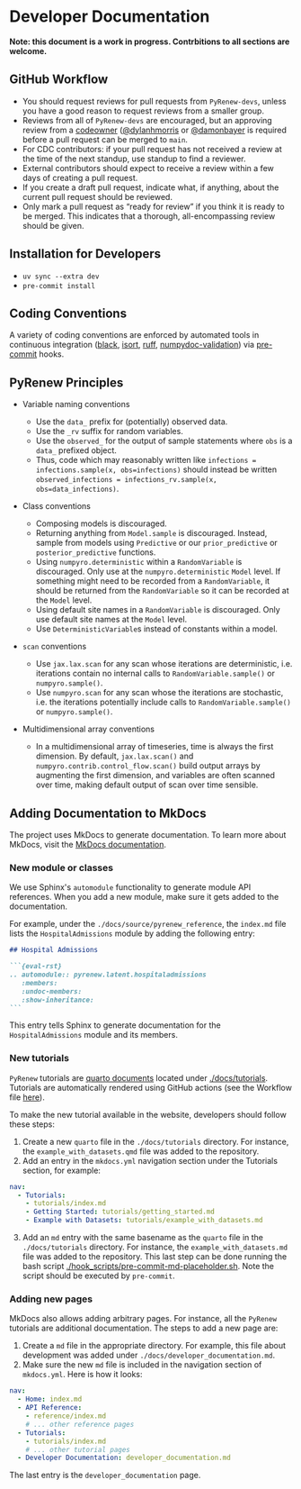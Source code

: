 # Developer Documentation

**Note: this document is a work in progress. Contrbitions to all sections are welcome.**

## GitHub Workflow

- You should request reviews for pull requests from `PyRenew-devs`, unless you have a good reason to request reviews from a smaller group.
- Reviews from all of `PyRenew-devs` are  encouraged, but an approving review from a [codeowner](https://github.com/CDCgov/PyRenew/blob/main/.github/CODEOWNERS) ([@dylanhmorris](https://github.com/dylanhmorris) or [@damonbayer](https://github.com/damonbayer) is required before a pull request can be merged to `main`.
- For CDC contributors: if your pull request has not received a review at the time of the next standup, use standup to find a reviewer.
- External contributors should expect to receive a review within a few days of creating a pull request.
- If you create a draft pull request, indicate what, if anything, about the current pull request should be reviewed.
- Only mark a pull request as “ready for review” if you think it is ready to be merged. This indicates that a thorough, all-encompassing review should be given.

## Installation for Developers

- `uv sync --extra dev`
- `pre-commit install`

## Coding Conventions

A variety of coding conventions are enforced by automated tools in continuous integration ([black](https://github.com/psf/black), [isort](https://github.com/PyCQA/isort), [ruff](https://github.com/astral-sh/ruff), [numpydoc-validation](https://github.com/numpy/numpydoc)) via [pre-commit](https://github.com/pre-commit/pre-commit) hooks.

## PyRenew Principles

- Variable naming conventions

  - Use the `data_` prefix for (potentially) observed data.
  - Use the `_rv` suffix for random variables.
  - Use the `observed_` for the output of sample statements where `obs` is a `data_` prefixed object.
  - Thus, code which may reasonably written like `infections = infections.sample(x, obs=infections)` should instead be written `observed_infections = infections_rv.sample(x, obs=data_infections)`.

- Class conventions

  - Composing models is discouraged.
  - Returning anything from `Model.sample` is discouraged. Instead, sample from models using `Predictive` or our `prior_predictive` or `posterior_predictive` functions.
  - Using `numpyro.deterministic` within a `RandomVariable` is discouraged. Only use at the `numpyro.deterministic` `Model` level. If something might need to be recorded from a `RandomVariable`, it should be returned from the `RandomVariable` so it can be recorded at the `Model` level.
  - Using default site names in a `RandomVariable` is discouraged. Only use default site names at the `Model` level.
  - Use `DeterministicVariable`s instead of constants within a model.

- `scan` conventions

  - Use `jax.lax.scan` for any scan whose iterations are deterministic, i.e. iterations contain no internal calls to `RandomVariable.sample()` or `numpyro.sample()`.
  - Use `numpyro.scan` for any scan whose the iterations are stochastic, i.e. the iterations potentially include calls to `RandomVariable.sample()` or `numpyro.sample()`.

- Multidimensional array conventions

  - In a multidimensional array of timeseries, time is always the first dimension. By default, `jax.lax.scan()` and `numpyro.contrib.control_flow.scan()` build output arrays by augmenting the first dimension, and variables are often scanned over time, making default output of scan over time sensible.

## Adding Documentation to MkDocs

The project uses MkDocs to generate documentation. To learn more about MkDocs, visit the [MkDocs documentation](https://www.mkdocs.org/).

### New module or classes
We use Sphinx's `automodule` functionality to generate module API references. When you add a new module, make sure it gets added to the documentation.

For example, under the `./docs/source/pyrenew_reference`, the `index.md` file lists the `HospitalAdmissions` module by adding the following entry:

````markdown
## Hospital Admissions

```{eval-rst}
.. automodule:: pyrenew.latent.hospitaladmissions
   :members:
   :undoc-members:
   :show-inheritance:
```
````

This entry tells Sphinx to generate documentation for the `HospitalAdmissions` module and its members.

### New tutorials

`PyRenew` tutorials are [quarto documents](https://quarto.org) located under [./docs/tutorials](https://github.com/CDCgov/PyRenew/tree/main/docs/tutorials). Tutorials are automatically rendered using GitHub actions (see the Workflow file [here](https://github.com/CDCgov/PyRenew/actions/workflows/website.yaml)).

To make the new tutorial available in the website, developers should follow these steps:

1. Create a new `quarto` file in the `./docs/tutorials` directory. For instance, the `example_with_datasets.qmd` file was added to the repository.
2. Add an entry in the `mkdocs.yml` navigation section under the Tutorials section, for example:

````yaml
nav:
  - Tutorials:
    - tutorials/index.md
    - Getting Started: tutorials/getting_started.md
    - Example with Datasets: tutorials/example_with_datasets.md
````

3. Add an `md` entry with the same basename as the `quarto` file in the `./docs/tutorials` directory. For instance, the `example_with_datasets.md` file was added to the repository. This last step can be done running the bash script [./hook_scripts/pre-commit-md-placeholder.sh](https://github.com/CDCgov/PyRenew/blob/main/hook_scripts/pre-commit-md-placeholder.sh). Note the script should be executed by `pre-commit`.

### Adding new pages

MkDocs also allows adding arbitrary pages. For instance, all the `PyRenew` tutorials are additional documentation. The steps to add a new page are:

1. Create a `md` file in the appropriate directory. For example, this file about development was added under `./docs/developer_documentation.md`.
2. Make sure the new `md` file is included in the navigation section of `mkdocs.yml`. Here is how it looks:

````yaml
nav:
  - Home: index.md
  - API Reference:
    - reference/index.md
    # ... other reference pages
  - Tutorials:
    - tutorials/index.md
    # ... other tutorial pages  
  - Developer Documentation: developer_documentation.md
````

The last entry is the `developer_documentation` page.
